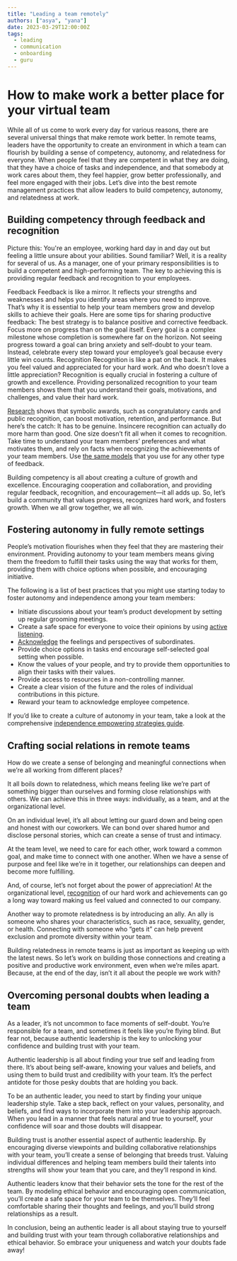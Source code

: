 ```yaml
---
title: "Leading a team remotely"
authors: ["asya", "yana"]
date: 2023-03-29T12:00:00Z
tags:
  - leading
  - communication
  - onboarding
  - guru
---
```


# How to make work a better place for your virtual team

While all of us come to work every day for various reasons, there are several universal things that make remote work better. In remote teams, leaders have the opportunity to create an environment in which a team can flourish by building a sense of competency, autonomy, and relatedness for everyone. When people feel that they are competent in what they are doing, that they have a choice of tasks and independence, and that somebody at work cares about them, they feel happier, grow better professionally, and feel more engaged with their jobs. Let’s dive into the best remote management practices that allow leaders to build competency, autonomy, and relatedness at work.

## Building competency through feedback and recognition

Picture this: You're an employee, working hard day in and day out but feeling a little unsure about your abilities. Sound familiar? Well, it is a reality for several of us. As a manager, one of your primary responsibilities is to build a competent and high-performing team. The key to achieving this is providing regular feedback and recognition to your employees.

Feedback
Feedback is like a mirror. It reflects your strengths and weaknesses and helps you identify areas where you need to improve. That’s why it is essential to help your team members grow and develop skills to achieve their goals. 
Here are some tips for sharing productive feedback:
The best strategy is to balance positive and corrective feedback. 
Focus more on progress than on the goal itself. Every goal is a complex milestone whose completion is somewhere far on the horizon. Not seeing progress toward a goal can bring anxiety and self-doubt to your team. Instead, celebrate every step toward your employee’s goal because every little win counts.
Recognition
Recognition is like a pat on the back. It makes you feel valued and appreciated for your hard work. And who doesn’t love a little appreciation? Recognition is equally crucial in fostering a culture of growth and excellence. Providing personalized recognition to your team members shows them that you understand their goals, motivations, and challenges, and value their hard work. 

[Research](https://hbr.org/2021/03/research-a-little-recognition-can-provide-a-big-morale-boost) shows that symbolic awards, such as congratulatory cards and public recognition, can boost motivation, retention, and performance. But here’s the catch: It has to be genuine. Insincere recognition can actually do more harm than good. One size doesn’t fit all when it comes to recognition. Take time to understand your team members’ preferences and what motivates them, and rely on facts when recognizing the achievements of your team members. Use [the same models](https://hygge.work/communication/feedback/#suggesting-feedback) that you use for any other type of feedback.

Building competency is all about creating a culture of growth and excellence. Encouraging cooperation and collaboration, and providing regular feedback, recognition, and encouragement—it all adds up. So, let’s build a community that values progress, recognizes hard work, and fosters growth. When we all grow together, we all win.

## Fostering autonomy in fully remote settings

People’s motivation flourishes when they feel that they are mastering their environment. Providing autonomy to your team members means giving them the freedom to fulfill their tasks using the way that works for them, providing them with choice options when possible, and encouraging initiative.

The following is a list of best practices that you might use starting today to foster autonomy and independence among your team members:
- Initiate discussions about your team’s product development by setting up regular grooming meetings.
- Create a safe space for everyone to voice their opinions by using [active listening](https://ggia.berkeley.edu/practice/active_listening).
- [Acknowledge](https://www.hprc-online.org/social-fitness/relationship-building/validation-show-youre-listening-even-if-you-disagree) the feelings and perspectives of subordinates. 
- Provide choice options in tasks end encourage self-selected goal setting when possible.
- Know the values of your people, and try to provide them opportunities to align their tasks with their values. 
- Provide access to resources in a non-controlling manner.
- Create a clear vision of the future and the roles of individual contributions in this picture.
- Reward your team to acknowledge employee competence.

If you’d like to create a culture of autonomy in your team, take a look at the comprehensive [independence empowering strategies guide](https://hbr.org/2023/03/5-strategies-to-empower-employees-to-make-decisions).

## Crafting social relations in remote teams
How do we create a sense of belonging and meaningful connections when we’re all working from different places?

It all boils down to relatedness, which means feeling like we’re part of something bigger than ourselves and forming close relationships with others. We can achieve this in three ways: individually, as a team, and at the organizational level.

On an individual level, it’s all about letting our guard down and being open and honest with our coworkers. We can bond over shared humor and disclose personal stories, which can create a sense of trust and intimacy.


At the team level, we need to care for each other, work toward a common goal, and make time to connect with one another. When we have a sense of purpose and feel like we’re in it together, our relationships can deepen and become more fulfilling.

And, of course, let’s not forget about the power of appreciation! At the organizational level, [recognition](blog/leading.md#recognition) of our hard work and achievements can go a long way toward making us feel valued and connected to our company.

Another way to promote relatedness is by introducing an ally. An ally is someone who shares your characteristics, such as race, sexuality, gender, or health. Connecting with someone who “gets it” can help prevent exclusion and promote diversity within your team.

Building relatedness in remote teams is just as important as keeping up with the latest news. So let’s work on building those connections and creating a positive and productive work environment, even when we’re miles apart. Because, at the end of the day, isn’t it all about the people we work with?

## Overcoming personal doubts when leading a team

As a leader, it’s not uncommon to face moments of self-doubt. You’re responsible for a team, and sometimes it feels like you’re flying blind. But fear not, because authentic leadership is the key to unlocking your confidence and building trust with your team.

Authentic leadership is all about finding your true self and leading from there. It’s about being self-aware, knowing your values and beliefs, and using them to build trust and credibility with your team. It’s the perfect antidote for those pesky doubts that are holding you back.

To be an authentic leader, you need to start by finding your unique leadership style. Take a step back, reflect on your values, personality, and beliefs, and find ways to incorporate them into your leadership approach. When you lead in a manner that feels natural and true to yourself, your confidence will soar and those doubts will disappear.

Building trust is another essential aspect of authentic leadership. By encouraging diverse viewpoints and building collaborative relationships with your team, you’ll create a sense of belonging that breeds trust. Valuing individual differences and helping team members build their talents into strengths will show your team that you care, and they’ll respond in kind.

Authentic leaders know that their behavior sets the tone for the rest of the team. By modeling ethical behavior and encouraging open communication, you’ll create a safe space for your team to be themselves. They’ll feel comfortable sharing their thoughts and feelings, and you’ll build strong relationships as a result.

In conclusion, being an authentic leader is all about staying true to yourself and building trust with your team through collaborative relationships and ethical behavior. So embrace your uniqueness and watch your doubts fade away!
